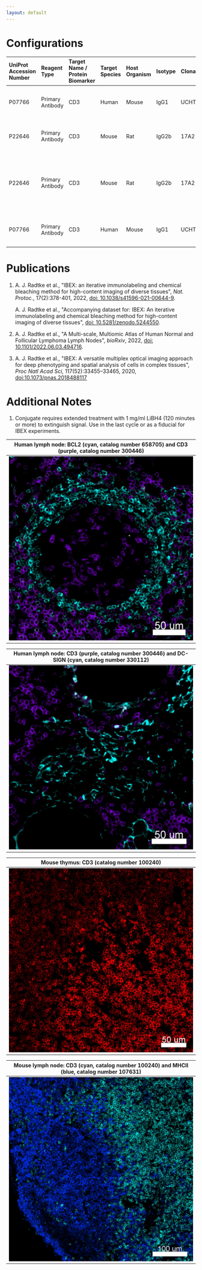 ```yaml
---
layout: default
---
```


# Configurations

| UniProt Accession Number   | Reagent Type     | Target Name / Protein Biomarker   | Target Species   | Host Organism   | Isotype   | Clonality   | Vendor    |   Catalog Number | Conjugate   | RRID       | Availability   | Method        | Tissue Preservation               | Target Tissue   | Tissue State        | Detergent         | Antigen Retrieval Conditions   | Dye Inactivation Conditions             | Recommend   | Agree                                                        | Disagree   | Contributor         | Notes       |
|:---------------------------|:-----------------|:----------------------------------|:-----------------|:----------------|:----------|:------------|:----------|-----------------:|:------------|:-----------|:---------------|:--------------|:----------------------------------|:----------------|:--------------------|:------------------|:-------------------------------|:----------------------------------------|:------------|:-------------------------------------------------------------|:-----------|:--------------------|:------------|
| P07766                     | Primary Antibody | CD3                               | Human            | Mouse           | IgG1      | UCHT1       | BioLegend |           300446 | AF594       | AB_2563236 | Stock          | IBEX2D Manual | 1:4 Cytofix/Cytoperm Fixed Frozen | Lymph Node      | NA                  | 0.3% Triton-X-100 | NA                             | 1 mg/ml LiBH4 for more than 120 minutes | Yes         | [0000-0003-4379-8967](https://orcid.org/0000-0003-4379-8967) [[3](#publications), [1](#publications)] | NA         | [0000-0003-4379-8967](https://orcid.org/0000-0003-4379-8967) | [1](#notes) |
| P22646                     | Primary Antibody | CD3                               | Mouse            | Rat             | IgG2b     | 17A2        | BioLegend |           100240 | AF594       | AB_2563427 | Stock          | IBEX2D Manual | 1:4 Cytofix/Cytoperm Fixed Frozen | Thymus          | NA                  | 0.3% Triton-X-100 | NA                             | 1 mg/ml LiBH4 for more than 120 minutes | Yes         | [0000-0003-4379-8967](https://orcid.org/0000-0003-4379-8967) [[3](#publications)]                     | NA         | [0000-0003-4379-8967](https://orcid.org/0000-0003-4379-8967) | [1](#notes) |
| P22646                     | Primary Antibody | CD3                               | Mouse            | Rat             | IgG2b     | 17A2        | BioLegend |           100240 | AF594       | AB_2563427 | Stock          | IBEX2D Manual | 1:4 Cytofix/Cytoperm Fixed Frozen | Lymph Node      | NA                  | 0.3% Triton-X-100 | NA                             | 1 mg/ml LiBH4 for more than 120 minutes | Yes         | [0000-0003-4379-8967](https://orcid.org/0000-0003-4379-8967) [[3](#publications)]; [0000-0003-1118-7432](https://orcid.org/0000-0003-1118-7432)                     | NA         | [0000-0003-4379-8967](https://orcid.org/0000-0003-4379-8967) | [1](#notes) |
| P07766                     | Primary Antibody | CD3                               | Human            | Mouse           | IgG1      | UCHT1       | BioLegend |           300446 | AF594       | AB_2563236 | Stock          | IBEX2D Manual | 1:4 Cytofix/Cytoperm Fixed Frozen | Lymph Node      | Follicular Lymphoma | 0.3% Triton-X-100 | NA                             | 1 mg/ml LiBH4 for more than 120 minutes | Yes         | [0000-0003-4379-8967](https://orcid.org/0000-0003-4379-8967) [[2](#publications)]                     | NA         | [0000-0003-4379-8967](https://orcid.org/0000-0003-4379-8967) | [1](#notes) |

# Publications

<a name="publications"></a>
1. A. J. Radtke et al., "IBEX: an iterative immunolabeling and chemical bleaching
 method for high-content imaging of diverse tissues", *Nat. Protoc.*, 17(2):378-401, 2022, [doi: 10.1038/s41596-021-00644-9](https://doi.org/10.1038/s41596-021-00644-9).

    A. J. Radtke et al., "Accompanying dataset for: IBEX: An iterative immunolabeling and chemical bleaching method for high-content imaging of diverse tissues", [doi: 10.5281/zenodo.5244550](https://doi.org/10.5281/zenodo.5244551).

2. A. J. Radtke et al., "A Multi-scale, Multiomic Atlas of Human Normal and Follicular Lymphoma Lymph Nodes", *bioRxiv*, 2022, [doi: 10.1101/2022.06.03.494716](https://doi.org/10.1101/2022.06.03.494716).

3. A. J. Radtke et al., "IBEX: A versatile multiplex optical imaging approach for deep phenotyping and spatial analysis of cells in complex tissues", *Proc Natl Acad Sci*, 117(52):33455–33465, 2020, [doi:10.1073/pnas.2018488117](https://doi.org/10.1073/pnas.2018488117)


# Additional Notes

<a name="notes"></a>
1. Conjugate requires extended treatment with 1 mg/ml LiBH4 (120 minutes or more) to extinguish signal. Use in the last cycle or as a fiducial for IBEX experiments.

| Human lymph node: BCL2 (cyan, catalog number 658705) and CD3 (purple, catalog number 300446) |
|:-------:|
| ![](../BCL2_AF647/Human_LN_BCL2_CD3.jpg) |

| Human lymph node: CD3 (purple, catalog number 300446) and DC-SIGN (cyan, catalog number 330112) |
|:-------:|
| ![](Human_LN_CD3_DC-SIGN.jpg) |

| Mouse thymus: CD3 (catalog number 100240) |
|:-------:|
| ![](Mouse_Thymus_CD3.jpg) |

| Mouse lymph node: CD3 (cyan, catalog number 100240) and MHCII (blue, catalog number 107631) |
|:-------:|
| ![](Mouse_Lymph_Node_CD3_MHCII.jpg) |

